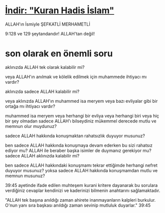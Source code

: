 # [İndir: "Kuran Hadis İslam"](https://raw.githubusercontent.com/TANRIninResulu/Kuran_hadis_Islam/main/Kuran%20Hadis%20İslam%20Mobile.pdf)

ALLAH'ın İsmiyle ŞEFKATLİ MERHAMETLİ

9:128 ve 129 şeytandandır! ALLAH'tan değil!

# son olarak en önemli soru

aklınızda ALLAH tek olarak kalabilir mi?

veya ALLAH'ın anılmak ve kölelik edilmek için muhammede ihtiyacı mı vardır?

aklınızda sadece ALLAH kalabilir mi?

veya aklınızda ALLAH'ın muhammed isa meryem veya bazı evliyalar gibi bir ortağa mı ihtiyacı vardır?

muhammed isa meryem veya herhangi bir evliya veya herhangi biri veya hiç bir şey olmadan sadece ALLAH'ı bilseydiniz mükemmel derecede mutlu ve memnun olur muydunuz?

sadece ALLAH hakkında konuşmaktan rahatsızlık duyuyor musunuz?

ben sadece ALLAH hakkında konuşmaya devam ederken bu sizi rahatsız ediyor mu? ALLAH ile beraber başka isimler de duymanız gerekiyor mu? sadece ALLAH aklınızda kalabilir mi?

ben sadece ALLAH hakkındaki konuşmamı tekrar ettiğimde herhangi nefret duyuyor musunuz? yoksa sadece ALLAH hakkında konuşmamdan mutlu ve memnun musunuz?

39:45 ayetinde ifade edilen muhteşem kurani kritere dayanarak bu sorulara verdiğiniz cevaplar kendinizi ve kaderinizi bilmenin anahtarını sağlamaktadır.

"ALLAH tek başına anıldığı zaman ahirete inanmayanların kalpleri burkulur. O'nun yanı sıra başkası anıldığı zaman sevinip mutluluk duyarlar." 39:45

